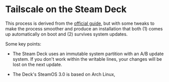 # Tailscale on the Steam Deck

This process is derived from the [official guide][official-guide], but with some
tweaks to make the process smoother and produce an installation that both (1)
comes up automatically on boot and (2) survives system updates.

Some key points:

- The Steam Deck uses an immutable system partition with an A/B update system.
  If you don't work within the writable lines, your changes will be lost on the
  next update.

- The Deck's SteamOS 3.0 is based on Arch Linux,

[official-guide]: https://tailscale.com/blog/steam-deck/
